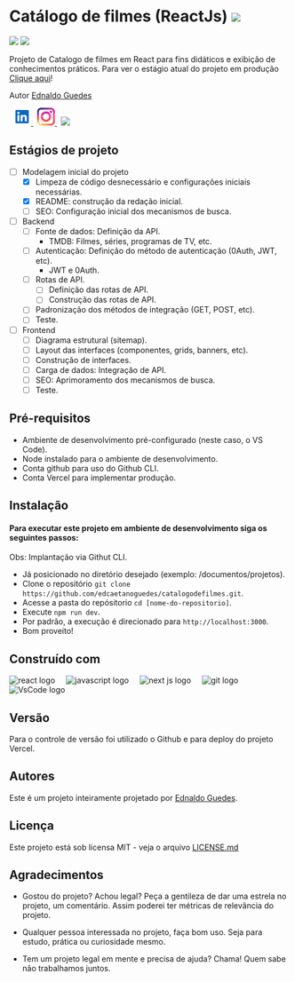 <h1>Catálogo de filmes (ReactJs) <img
    src="https://img.shields.io/static/v1?label=STATUS&message=1ª VERSÃO&color=GREEN&style=for-the-badge" width="200" />
</h1>

<div class="metrics" align="left">
  <img src="https://img.shields.io/github/repo-size/edcaetanoguedes/catalogodefilmes?style=for-the-badge" />
  <img src="https://img.shields.io/github/languages/count/edcaetanoguedes/catalogodefilmes?style=for-the-badge" />
</div>

<div class="production" align="left">
  <p>Projeto de Catalogo de filmes em React para fins didáticos e exibição de conhecimentos práticos. Para ver o estágio atual
    do
    projeto em produção <a href="https://catalogodefilmess.vercel.app/">Clique aqui</a>!</p>
</div>

<div class="author">
  <p>Autor <a href="https://github.com/edcaetanoguedes">Ednaldo Guedes</a>
  </p>
</div>

<div class="social" align="left">
  <img width="3px" alt="" />
  <a href="https://www.linkedin.com/in/ednaldocaetanoguedes">
    <img src="./public//icons/linkedin-svgrepo-com.svg" height="32px" alt="Linkedin" />
  </a>
  <img width="3px" alt="" />
  <a href="https://www.instagram.com/ednaldocaetanoguedes">
    <img src="./public/icons/instagram-svgrepo-com.svg" height="32px" alt="Instagram" />
  </a>
  <img width="3px" alt="" />
  <img src="https://visitor-badge.laobi.icu/badge?page_id=catalogodefilmes" />
</div>

## Estágios de projeto

- [ ] Modelagem inicial do projeto
  - [x] Limpeza de código desnecessário e configurações iniciais necessárias.
  - [x] README: construção da redação inicial.
  - [ ] SEO: Configuração inicial dos mecanismos de busca.
- [ ] Backend
  - [ ] Fonte de dados: Definição da API.
    - TMDB: Filmes, séries, programas de TV, etc.
  - [ ] Autenticação: Definição do método de autenticação (0Auth, JWT, etc).
    - JWT e 0Auth.
  - [ ] Rotas de API.
    - [ ] Definição das rotas de API.
    - [ ] Construção das rotas de API.
  - [ ] Padronização dos métodos de integração (GET, POST, etc).
  - [ ] Teste.
- [ ] Frontend
  - [ ] Diagrama estrutural (sitemap).
  - [ ] Layout das interfaces (componentes, grids, banners, etc).
  - [ ] Construção de interfaces.
  - [ ] Carga de dados: Integração de API.
  - [ ] SEO: Aprimoramento dos mecanismos de busca.
  - [ ] Teste.

## Pré-requisitos

- Ambiente de desenvolvimento pré-configurado (neste caso, o VS Code).
- Node instalado para o ambiente de desenvolvimento.
- Conta github para uso do Github CLI.
- Conta Vercel para implementar produção.

## Instalação

#### Para executar este projeto em ambiente de desenvolvimento siga os seguintes passos:

Obs: Implantação via Githut CLI.

- Já posicionado no diretório desejado (exemplo: /documentos/projetos).
- Clone o repositório `git clone https://github.com/edcaetanoguedes/catalogodefilmes.git`.
- Acesse a pasta do repósitorio `cd [nome-do-repositorio]`.
- Execute `npm run dev`.
- Por padrão, a execução é direcionado para `http://localhost:3000`.
- Bom proveito!

## Construído com

<div class="languages" align="left">
  <img src="https://cdn.jsdelivr.net/gh/devicons/devicon/icons/react/react-original-wordmark.svg" height="40"
    alt="react logo" />
  <img width="12" />
  <img src="https://cdn.jsdelivr.net/gh/devicons/devicon/icons/javascript/javascript-original.svg" height="40"
    alt="javascript logo" />
  <img width="12" />
  <img src="https://cdn.jsdelivr.net/gh/devicons/devicon/icons/nextjs/nextjs-original.svg" height="40"
    alt="next js logo" />
  <img width="12" />
  <img src="https://cdn.jsdelivr.net/gh/devicons/devicon/icons/git/git-original.svg" height="40" alt="git logo" />
  <img width="12" />
  <img src="https://cdn.jsdelivr.net/gh/devicons/devicon/icons/vscode/vscode-original.svg" height="40"
    alt="VsCode logo" />
</div>

## Versão

Para o controle de versão foi utilizado o Github e para deploy do projeto Vercel.

## Autores

Este é um projeto inteiramente projetado por [Ednaldo Guedes](https://github.com/edcaetanoguedes).

## Licença

Este projeto está sob licensa MIT - veja o arquivo [LICENSE.md](https://github.com/edcaetanoguedes/catalogodefilmes/license)

## Agradecimentos

- Gostou do projeto? Achou legal? Peça a gentileza de dar uma estrela no projeto, um comentário. Assim poderei ter
métricas de relevância do projeto.

- Qualquer pessoa interessada no projeto, faça bom uso. Seja para estudo, prática ou curiosidade mesmo.

- Tem um projeto legal em mente e precisa de ajuda? Chama! Quem sabe não trabalhamos juntos.